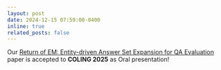 ```yaml
---
layout: post
date: 2024-12-15 07:59:00-0400
inline: true
related_posts: false
---
```


Our [Return of EM: Entity-driven Answer Set Expansion for QA Evaluation](https://arxiv.org/abs/2404.15650) paper is accepted to **COLING 2025** as Oral presentation!
